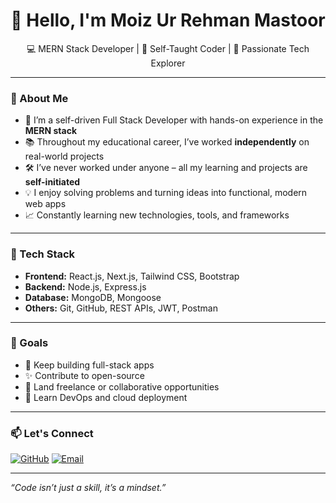 <h1 align="center">👋 Hello, I'm Moiz Ur Rehman Mastoor</h1>

<p align="center">
💻 MERN Stack Developer | 🌱 Self-Taught Coder | 🚀 Passionate Tech Explorer  
</p>

---

### 🧠 About Me

- 🧩 I’m a self-driven Full Stack Developer with hands-on experience in the **MERN stack**  
- 📚 Throughout my educational career, I’ve worked **independently** on real-world projects  
- 🛠️ I’ve never worked under anyone – all my learning and projects are **self-initiated**  
- 💡 I enjoy solving problems and turning ideas into functional, modern web apps  
- 📈 Constantly learning new technologies, tools, and frameworks  

---

### 💼 Tech Stack

- **Frontend:** React.js, Next.js, Tailwind CSS, Bootstrap  
- **Backend:** Node.js, Express.js  
- **Database:** MongoDB, Mongoose  
- **Others:** Git, GitHub, REST APIs, JWT, Postman  

---

### 📌 Goals

- 🔄 Keep building full-stack apps  
- ✨ Contribute to open-source  
- 🎯 Land freelance or collaborative opportunities  
- 📘 Learn DevOps and cloud deployment  

---

### 📫 Let's Connect

[![GitHub](https://img.shields.io/badge/GitHub-Moiz6019725-black?style=flat&logo=github)](https://github.com/Moiz6019725)
[![Email](https://img.shields.io/badge/Email-moizmastoor@example.com-red?style=flat&logo=gmail)](mailto:moizurrehman01@gmail.com)

---

*“Code isn’t just a skill, it’s a mindset.”*

